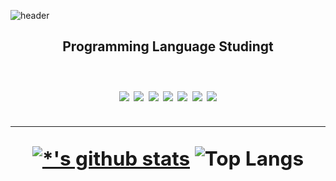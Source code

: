![header](https://capsule-render.vercel.app/api?type=waving&color=auto&height=300&section=header&text=chh4031%20&fontSize=90&desc=Studying...%20&fontAlignY=40&descAlign=90)

<h2 align="center"><b>Programming Language Studing<b>t<h2>
<img src="https://img.shields.io/badge/HTML5-E34F26?style=flat-square&logo=HTML5&logoColor=white"/></a>
<img src="https://img.shields.io/badge/CSS3-1572B6?style=flat-square&logo=CSS3&logoColor=white"/></a>
<img src="https://img.shields.io/badge/Java-007396?style=flat-square&logo=java&logoColor=white"/></a>
<img src="https://img.shields.io/badge/Python-3776AB?style=flat-square&logo=Python&logoColor=white"/></a>
<img src="https://img.shields.io/badge/-Javascript-FFD400?style=flat-square&logo=Javascript&logoColor=black"/></a>
<img src="https://img.shields.io/badge/React-61DAFB?style=for-the-badge&logo=React&logoColor=white"/></a>
<img src="https://img.shields.io/badge/Mysql-E6B91E?style=for-the-badge&logo=MySql&logoColor=white"/></a>

-----
[![*'s github stats](https://github-readme-stats.vercel.app/api?username=chh4031&show_icons=true&theme=dark)](https://github.com/chh4031)
![Top Langs](https://github-readme-stats.vercel.app/api/top-langs/?username=chh4031&layout=compact&theme=dark)
